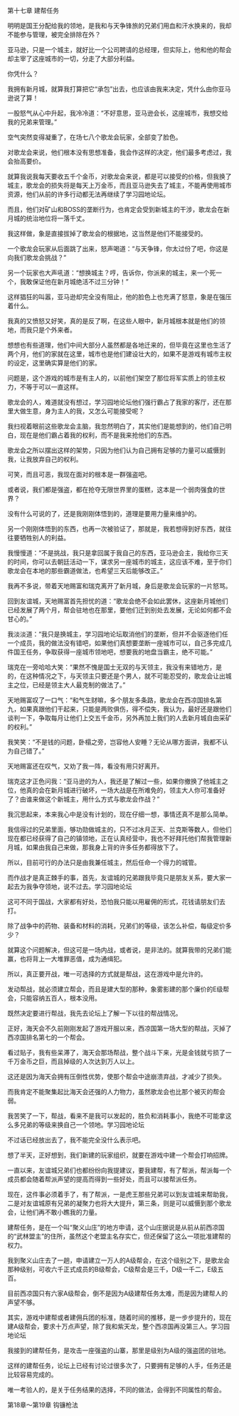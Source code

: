 第十七章 建帮任务


明明是国王分配给我的领地，是我和与天争锋旅的兄弟们用血和汗水换来的，我却不能参与管理，被完全排除在外？

亚马逊，只是一个城主，就好比一个公司聘请的总经理，但实际上，他和他的帮会却主宰了这座城市的一切，分走了大部分利益。

你凭什么？

我拥有新月城，就算我打算把它“承包”出去，也应该由我来决定，凭什么由你亚马逊说了算！

一股怒气从心中升起，我冷冷道：“不好意思，亚马逊会长，这座城市，我想交给我的兄弟来管理。”

空气突然变得凝重了，在场七八个歌龙会玩家，全部变了脸色。

对歌龙会来说，他们根本没有思想准备，我会作这样的决定，他们最多考虑过，我会抬高要价。

就算我说我每天要收五千个金币，对歌龙会来说，都是可以接受的价格，但我换了城主，歌龙会的损失将是每天上万金币，而且亚马逊失去了城主，不能再使用城市资源，他们从前的许多行动都无法再继续了学习园地论坛。

而且，他们对矿山和BOSS的垄断行为，也肯定会受到新城主的干涉，歌龙会在新月城的统治地位将一落千丈。

我这样做，象是直接拔掉了歌龙会的根据地，这当然是他们不能接受的。

一个歌龙会玩家从后面跳了出来，怒声喝道：“与天争锋，你太过份了吧，你这是向我们歌龙会挑战？”

另一个玩家也大声吼道：“想换城主？哼，告诉你，你派来的城主，来一个死一个，我敢保证他在新月城绝活不过三分钟！”

这样猖狂的叫嚣，亚马逊却完全没有阻止，他的脸色上也充满了怒意，象是在强压着什么。

我真的又愤怒又好笑，真的是反了啊，在这些人眼中，新月城根本就是他们的领地，而我只是个外来者。

想想也有些道理，他们中间大部分人虽然都是各地迁来的，但毕竟在这里也生活了两个月，他们的家就在这里，城市也是他们建设壮大的，如果不是游戏有城市主权的设定，这里确实算是他们的家。

问题是，这个游戏的城市是有主人的，以前他们架空了那位将军实质上的领主权力，不等于可以一直这样。

歌龙会的人，难道就没有想过，学习园地论坛他们强行霸占了我家的客厅，还在那里大做生意，身为主人的我，又怎么可能接受呢？

我扫视着眼前这些歌龙会主脑，我忽然明白了，其实他们是能想到的，他们自己明白，现在是他们霸占着我的权利，而不是我来抢他们的东西。

歌龙会之所以摆出这样的架势，只因为他们认为自己拥有足够的力量可以威慑到我，让我放弃自己的权利。

可笑，而且可恶，我现在面对的根本是一群强盗吧。

或者说，我们都是强盗，都在抢夺无限世界里的蛋糕，这本是一个弱肉强食的世界？

没有什么可说的了，还是我刚刚体悟到的，道理是要用力量来维护的。

另一个刚刚体悟到的东西，也再一次被验证了，那就是，我若想得到好东西，就往往要牺牲别人的利益。

我慢慢道：“不是挑战，我只是拿回属于我自己的东西，亚马逊会主，我给你三天的时间，你可以去朝廷活动一下，谋求另一座城市的城主，这应该不难，至于你们歌龙会在本地的那些霸道做法，也希望三天后能够改正。”

我再不多说，带着天地赐富和瑞克离开了新月城，身后是歌龙会玩家的一片怒骂。

回到友谊城，天地赐富首先担忧的道：“歌龙会绝不会如此罢休，这座新月城他们已经发展了两个月，帮会驻地也在那里，要他们迁到别处去发展，无论如何都不会甘心的。”

我淡淡道：“我只是换城主，学习园地论坛取消他们的垄断，但并不会驱逐他们任一个成员，我的做法没有错吧，如果他们真想要垄断一座城市可以，自己多完成几件国王任务，争取获得一座城市领地吧，想要我的地盘当霸主，绝不可能。”

瑞克在一旁哈哈大笑：“果然不愧是国士无双的与天领主，我没有来错地方，是的，在这种情况之下，与天领主只要还是个男人，就不可能忍受的，歌龙会让出城主之位，已经是领主大人最克制的做法了。”

天地赐富叹了一口气：“和气生财嘛，多个朋友多条路，歌龙会在西凉国排名第九，如果真跟他们干起来，只能是两败俱伤，得不偿失，我认为，最好还是跟他们谈判一下，争取每月让他们上交五千金币，另外再加上我们的人去新月城自由采矿的权利。”

我笑笑：“不是钱的问题，卧榻之旁，岂容他人安睡？无论从哪方面讲，我都不认为自己错了。”

天地赐富还在叹气，又劝了我一阵，看没有用只好离开。

瑞克这才正色问我：“亚马逊的为人，我还是了解过一些，如果你撤换了他城主之位，他真的会在新月城进行破坏，一场大战是在所难免的，领主大人你可准备好了？由谁来做这个新城主，用什么方式与歌龙会作战？”

我沉思起来，本来我心中是没有计划的，现在仔细一想，事情还真不是那么简单。

我信得过的兄弟里面，够功勋做城主的，只不过冰月正天、兰克斯等数人，但他们现在都已经获得了自己的镇领地，正在认真经营中，我也不好拜托他们帮我管理新月城，如果由我自己来做，那我身上背的许多任务都得放下了。

所以，目前可行的办法只是由我兼任城主，然后任命一个得力的城管。

而作战才是真正棘手的事，首先，友谊城的兄弟跟我毕竟只是朋友关系，要大家一起去为我争夺领地，说不过去。学习园地论坛

这可不同于国战，大家都有好处，恐怕我只能以用雇佣的形式，花钱请朋友们去打。

除了战争中的药物、装备和材料的消耗，兄弟们的等级，该怎么补偿，每级定价多少？

就算这个问题解决，但这可是一场内战，或者说，是非法的。就算我带的兄弟们能赢，也将背上一大堆罪恶值，成为通缉犯。

所以，真正要开战，唯一可选择的方式就是帮战，这在游戏中是允许的。

发动帮战，就必须建立帮会，而且是建大型的那种，象雾影建的那个廉价的E级帮会，只能容纳五百人，根本没用。

既然决定要进行帮战，我先去论坛上了解一下以往的帮战情况。

正好，海天会不久前刚刚发起了游戏开服以来，西凉国第一场大型的帮战，灭掉了西凉国排名第七的一个帮会。

看过贴子，我有些呆滞了，海天会那场帮战，整个战斗下来，光是金钱就亏损了一千万金币之巨，而且掉级的人次达到万人以上。

这还是因为海天会拥有压倒性优势，使那个帮会中途崩溃弃战，才减少了损失。

而我肯定不能聚集起比海天会还强的人力物力，虽然歌龙会也比那个被灭的帮会弱。

我苦笑了一下，帮战，看来不是我可以发起的，胜负和消耗事小，我绝不可能拿这么多兄弟的等级来换自己一个领地。学习园地论坛

不过话已经放出去了，我不能完全没什么表示吧。

想了半天，正好想到，我们新建的玩家组织，就要在游戏中建一个帮会打响招牌。

一直以来，友谊城兄弟们也都纷纷向我提建议，要我建帮，有了帮派，帮派每一个成员都会随着帮派声望的提高而得到一些好处，而且可以接帮派任务。

现在，这件事必须着手了，有了帮派，一是虎王那些兄弟可以到友谊城来帮助我，二是对友谊城原有兄弟的凝聚力也将大大提升，第三条，则是可以威慑到那个歌龙会，让他们再不敢小瞧我的力量。

建帮任务，是在一个叫“聚义山庄”的地方申请，这个山庄据说是从前从前西凉国的“武林盟主”的住所，虽然这个老盟主名存实亡，但还保留了这么一项批准建帮的权力。

我到聚义山庄去了一趟，申请建立一万人的A级帮会，在这个级别之下，是歌龙会那种级别，可收六千正式成员的B级帮会，C级帮会是三千，D级一千二，E级五百。

目前西凉国只有六家A级帮会，倒不是因为A级建帮任务太难，而是因为建帮人的声望不够。

其实，游戏中建帮或者建佣兵团的标准，随着时间的推移，是一步步提升的，现在建A级帮会，要求十万点声望，除了我和紫天龙，整个西凉国再没第三人。学习园地论坛

我接到的建帮任务，是攻击一座强盗的山寨，那里是级别为A级的强盗团的驻地。

这样的建帮任务，论坛上已经有讨论过很多次了，只要拥有足够的人手，任务还是比较容易完成的。

唯一考验人的，是关于任务结果的选择，不同的做法，会得到不同属性的帮会。

第18章～第19章 钩镰枪法





